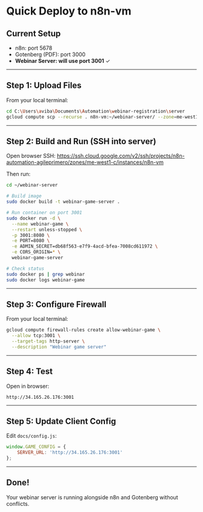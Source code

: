 # Quick Deploy to n8n-vm

## Current Setup
- n8n: port 5678
- Gotenberg (PDF): port 3000
- **Webinar Server: will use port 3001** ✓

---

## Step 1: Upload Files

From your local terminal:

```bash
cd C:\Users\aviba\Documents\Automation\webinar-registration\server
gcloud compute scp --recurse . n8n-vm:~/webinar-server/ --zone=me-west1-c
```

---

## Step 2: Build and Run (SSH into server)

Open browser SSH: https://ssh.cloud.google.com/v2/ssh/projects/n8n-automation-agileprimero/zones/me-west1-c/instances/n8n-vm

Then run:

```bash
cd ~/webinar-server

# Build image
sudo docker build -t webinar-game-server .

# Run container on port 3001
sudo docker run -d \
  --name webinar-game \
  --restart unless-stopped \
  -p 3001:8080 \
  -e PORT=8080 \
  -e ADMIN_SECRET=db68f563-e7f9-4acd-bfea-7008cd611972 \
  -e CORS_ORIGIN=* \
  webinar-game-server

# Check status
sudo docker ps | grep webinar
sudo docker logs webinar-game
```

---

## Step 3: Configure Firewall

From your local terminal:

```bash
gcloud compute firewall-rules create allow-webinar-game \
  --allow tcp:3001 \
  --target-tags http-server \
  --description "Webinar game server"
```

---

## Step 4: Test

Open in browser:
```
http://34.165.26.176:3001
```

---

## Step 5: Update Client Config

Edit `docs/config.js`:

```javascript
window.GAME_CONFIG = {
    SERVER_URL: 'http://34.165.26.176:3001'
};
```

---

## Done!

Your webinar server is running alongside n8n and Gotenberg without conflicts.
